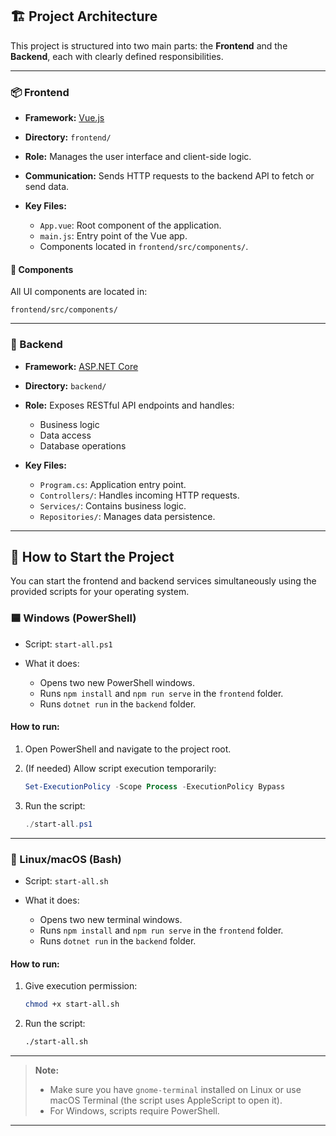 ## 🏗️ Project Architecture

This project is structured into two main parts: the **Frontend** and the **Backend**, each with clearly defined responsibilities.

---

### 📦 Frontend

* **Framework:** [Vue.js](https://vuejs.org/)
* **Directory:** `frontend/`
* **Role:** Manages the user interface and client-side logic.
* **Communication:** Sends HTTP requests to the backend API to fetch or send data.
* **Key Files:**

  * `App.vue`: Root component of the application.
  * `main.js`: Entry point of the Vue app.
  * Components located in `frontend/src/components/`.

#### 📁 Components

All UI components are located in:

```
frontend/src/components/
```

---

### 🧠 Backend

* **Framework:** [ASP.NET Core](https://dotnet.microsoft.com/apps/aspnet)
* **Directory:** `backend/`
* **Role:** Exposes RESTful API endpoints and handles:

  * Business logic
  * Data access
  * Database operations
* **Key Files:**

  * `Program.cs`: Application entry point.
  * `Controllers/`: Handles incoming HTTP requests.
  * `Services/`: Contains business logic.
  * `Repositories/`: Manages data persistence.

---

## 🚀 How to Start the Project

You can start the frontend and backend services simultaneously using the provided scripts for your operating system.

### 🟦 Windows (PowerShell)

* Script: `start-all.ps1`
* What it does:

  * Opens two new PowerShell windows.
  * Runs `npm install` and `npm run serve` in the `frontend` folder.
  * Runs `dotnet run` in the `backend` folder.

#### How to run:

1. Open PowerShell and navigate to the project root.

2. (If needed) Allow script execution temporarily:

   ```powershell
   Set-ExecutionPolicy -Scope Process -ExecutionPolicy Bypass
   ```

3. Run the script:

   ```powershell
   ./start-all.ps1
   ```

---

### 🐧 Linux/macOS (Bash)

* Script: `start-all.sh`
* What it does:

  * Opens two new terminal windows.
  * Runs `npm install` and `npm run serve` in the `frontend` folder.
  * Runs `dotnet run` in the `backend` folder.

#### How to run:

1. Give execution permission:

   ```bash
   chmod +x start-all.sh
   ```

2. Run the script:

   ```bash
   ./start-all.sh
   ```

---

> **Note:**
>
> * Make sure you have `gnome-terminal` installed on Linux or use macOS Terminal (the script uses AppleScript to open it).
> * For Windows, scripts require PowerShell.

---